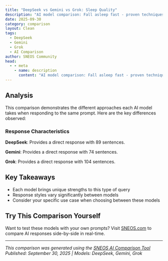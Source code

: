 ```yaml
---
title: "DeepSeek vs Gemini vs Grok: Sleep Quality"
description: "AI model comparison: Fall asleep fast - proven techniques to improve sleep quality naturally..."
date: 2025-09-30
category: comparison
layout: Clean
tags:
  - DeepSeek
  - Gemini
  - Grok
  - AI Comparison
author: SNEOS Community
head:
  - - meta
    - name: description
      content: "AI model comparison: Fall asleep fast - proven techniques to improve sleep quality naturally..."
---
```


<ChatComparison
  title="DeepSeek vs Gemini vs Grok: Sleep Quality"
  prompt="Fall asleep fast - proven techniques to improve sleep quality naturally"
  :responses='{
    "DeepSeek": "Of course. Falling asleep quickly and improving your sleep quality naturally is a powerful combination for overall health and well-being. Here is a comprehensive guide to proven techniques, broken down into strategies you can implement tonight and habits to build over time.\n\n### **Part 1: Fall Asleep Fast (The \u0022Do Tonight\u0022 Toolkit)**\n\nThese techniques are designed to calm your nervous system and signal to your brain that it\u0027s time for sleep.\n\n**1. The 4-7-8 Breathing Method (Dr. Andrew Weil):**\nThis acts as a natural tranquilizer for your nervous system.\n*   **How to do it:** Empty your lungs. Inhale quietly through your nose for 4 seconds. Hold your breath for 7 seconds. Exhale forcefully through your mouth, making a \u0022whoosh\u0022 sound, for 8 seconds. Repeat this cycle 3-4 times.\n\n**2. Progressive Muscle Relaxation (PMR):**\nThis technique reduces physical tension and quiets a racing mind.\n*   **How to do it:** Lie on your back. Starting with your toes, tense all the muscles as hard as you can for 5 seconds. Then, completely release the tension and notice the feeling of relaxation for 10 seconds. Work your way up your body: feet \u2192 calves \u2192 thighs \u2192 glutes \u2192 abdomen \u2192 chest \u2192 hands \u2192 arms \u2192 shoulders \u2192 neck \u2192 face.\n\n**3. The Military Method (Reported Technique):**\nThis method, popularized for helping soldiers fall asleep in high-stress situations, focuses on deep relaxation and mental clearing.\n*   **How to do it:**\n    1.  Relax your entire face, including your forehead, eyelids, jaw, and tongue.\n    2.  Drop your shoulders and let your hands fall to your sides.\n    3.  Exhale to relax your chest.\n    4.  Relax your legs, from your thighs to your ankles.\n    5.  Now, clear your mind for 10 seconds by imagining one of these scenes:\n        *   Lying in a pitch-black room on a comfortable couch.\n        *   Repeating \u0022don\u0027t think, don\u0027t think, don\u0027t think\u0022 for 10 seconds.\n        *   Gently swaying in a hammock in a dark, quiet forest.\n\n**4. The Paradoxical Intention (Trying to Stay Awake):**\nIf anxiety about *not* sleeping is keeping you awake, this can help.\n*   **How to do it:** While in bed, keep your eyes open and tell yourself, \u0022I\u0027m not going to sleep. I\u0027m going to stay awake as long as I can.\u0022 By removing the pressure to fall asleep, you can reduce performance anxiety and actually drift off faster.\n\n**5. Use Temperature to Your Advantage: Drop Your Core Temperature**\nA drop in core body temperature is a key signal for sleep.\n*   **How to do it:**\n    *   Take a warm bath or shower 1-2 hours before bed. As you leave the warm environment, your body\u0027s core temperature drops, mimicking the natural pre-sleep drop.\n    *   Keep your bedroom cool, ideally between **60-67\u00B0F (15-19\u00B0C)**.\n    *   Wear breathable pajamas and use breathable bedding.\n\n---\n\n### **Part 2: Improve Sleep Quality Naturally (Lifestyle \u0026 Environment)**\n\nThese are the foundational habits that create the conditions for consistently good sleep.\n\n**1. Master Your Light Exposure:**\nLight is the primary driver of your circadian rhythm (your internal clock).\n*   **Morning:** Get bright, natural light exposure within 30-60 minutes of waking. This sets your clock and promotes alertness.\n*   **Evening (2-3 hours before bed):** Dim the lights in your home. Avoid overhead bright lights.\n*   **Night:** **Stop using blue-light emitting screens (phones, tablets, TVs) at least 60 minutes before bed.** If you must use them, enable \u0022Night Shift\u0022 or \u0022Blue Light Filter\u0022 mode and use apps that make the screen warmer.\n*   **In Bed:** Make your room as dark as possible. Use blackout curtains and cover any small LED lights from electronics.\n\n**2. Optimize Your Schedule \u0026 Routine (The Power of Consistency):**\n*   **Fix Your Wake-Up Time:** Wake up at the same time every day, **even on weekends**. This is the most powerful tool for anchoring your circadian rhythm.\n*   **Create a \u0022Wind-Down\u0022 Ritual:** The last 30-60 minutes before bed should be a screen-free, relaxing routine. Examples: reading a physical book, light stretching, listening to calm music or a sleep story, meditating, or journaling.\n\n**3. Be Smart About Food \u0026 Drink:**\n*   **Caffeine:** Avoid caffeine after 2 PM. It can stay in your system for 6-8 hours.\n*   **Alcohol:** While alcohol can make you feel sleepy, it severely disrupts sleep architecture, leading to non-restorative sleep and nighttime awakenings. Avoid it 3 hours before bed.\n*   **Large Meals:** Avoid heavy, rich, or large meals 2-3 hours before bedtime. A light snack like a banana or a small handful of almonds is okay if you\u0027re hungry.\n*   **Hydrate Early:** Drink most of your water earlier in the day to minimize disruptive nighttime trips to the bathroom.\n\n**4. Optimize Your Sleep Environment:**\n*   **Bedroom = For Sleep \u0026 Intimacy Only:** Train your brain to associate your bed with rest, not work, eating, or watching TV.\n*   **Cool, Dark, \u0026 Quiet:** As mentioned, temperature and light are critical. For noise, use a white noise machine, a fan, or earplugs if needed.\n*   **Invest in Your Bed:** A comfortable, supportive mattress and pillows are essential.\n\n**5. Move Your Body (But Time It Right):**\n*   Regular exercise is one of the best ways to improve sleep quality and duration.\n*   However, intense exercise too close to bedtime can be overstimulating for some people. Try to finish vigorous workouts at least 2-3 hours before bed. Gentle evening movement like yoga or stretching is beneficial.\n\n**6. Manage Stress \u0026 \u0022Brain Dump\u0022:**\nA racing mind is the enemy of sleep.\n*   **Journaling:** Keep a notebook by your bed. Before you turn out the light, write down everything on your mind\u2014worries, to-do lists, ideas. This \u0022brain dump\u0022 gets it out of your head and onto paper.\n*   **Mindfulness or Meditation:** Even 5-10 minutes of daily practice can significantly reduce stress and improve your ability to quiet your mind at night. Apps like **Calm** and **Headspace** have guided sleep meditations.\n\n### **When to See a Doctor**\n\nIf you have consistently implemented these natural techniques for several weeks and still struggle with insomnia, daytime fatigue, or suspect you have a sleep disorder like **Sleep Apnea** (loud snoring, gasping for air) or **Restless Legs Syndrome**, it\u0027s important to consult a healthcare professional or a sleep specialist.\n\n**Summary of Key Takeaways:**\n\n*   **To Fall Asleep NOW:** Use the 4-7-8 breath, Progressive Muscle Relaxation, or the Military Method.\n*   **For Long-Term Quality:** Anchor your schedule with a consistent wake-up time, get morning light, avoid evening blue light, and create a relaxing bedtime ritual.\n*   **Your Environment is Key:** Keep your bedroom cool, dark, and quiet.\n\nBy combining these immediate techniques with long-term lifestyle adjustments, you can train your body and mind for faster, deeper, and more restorative sleep.",
    "Gemini": "Okay, let\u0027s dive into proven techniques for falling asleep fast and improving sleep quality naturally.  This is a holistic approach, so consistency is key!\n\n**I. Optimizing Your Sleep Environment (Before Bed)**\n\n*   **Temperature Control:** The ideal sleep temperature is between 60-67\u00B0F (15-19\u00B0C).  A cooler room signals your body it\u0027s time to sleep.\n*   **Darkness is Essential:**\n    *   **Blackout Curtains/Blinds:** Block out all external light sources.  Even the smallest amount of light can disrupt melatonin production.\n    *   **Eye Mask:** If blackout curtains aren\u0027t feasible, a comfortable eye mask is your next best bet.\n    *   **Dim All Lights:**  Starting a few hours before bed, dim the lights in your home. Use lamps with lower wattage bulbs.\n*   **Soundproofing:**\n    *   **White Noise Machine/Fan:** Mask distracting noises.\n    *   **Earplugs:**  Effective if you\u0027re sensitive to sounds.\n    *   **Soundproof Your Room:** If noise is a major issue, consider soundproofing solutions like thick curtains or soundproofing panels.\n*   **Comfortable Bedding:**\n    *   **Supportive Mattress:** Invest in a mattress that provides proper support and comfort.\n    *   **Comfortable Pillows:**  Use pillows that support your head and neck in a neutral position.\n    *   **Breathable Sheets:** Choose natural fabrics like cotton, linen, or bamboo for breathability and temperature regulation.\n*   **Aromatherapy:**\n    *   **Lavender Essential Oil:**  Studies have shown lavender can promote relaxation and improve sleep.  Use a diffuser, spray it on your pillow (lightly), or add a few drops to a warm bath.\n\n**II.  Establishing a Consistent Sleep Routine (Key to Success)**\n\n*   **Consistent Sleep-Wake Times:**  Go to bed and wake up at the same time every day, even on weekends. This helps regulate your body\u0027s natural sleep-wake cycle (circadian rhythm).  Aim for 7-9 hours of sleep.\n*   **Wind-Down Routine:** Create a relaxing pre-sleep routine that signals to your body it\u0027s time to sleep.  This could include:\n    *   **Warm Bath or Shower:**  The drop in body temperature after a warm bath or shower can induce sleepiness.\n    *   **Reading (Physical Book):**  Avoid screens.\n    *   **Gentle Stretching or Yoga:**  Relieves muscle tension.\n    *   **Meditation or Deep Breathing Exercises:**  Calms the mind.\n    *   **Journaling:**  Write down your thoughts and feelings to clear your mind.\n*   **Avoid Naps (or Limit Them):**  If you need to nap, keep it short (20-30 minutes) and avoid napping late in the afternoon.\n\n**III.  Dietary and Lifestyle Adjustments (Important Long-Term)**\n\n*   **Caffeine Restriction:**  Avoid caffeine (coffee, tea, energy drinks, chocolate) at least 6-8 hours before bed. Caffeine is a stimulant that can interfere with sleep.\n*   **Alcohol Moderation:**  While alcohol may initially make you feel sleepy, it can disrupt your sleep later in the night, leading to fragmented sleep. Avoid alcohol close to bedtime.\n*   **Nicotine Avoidance:**  Nicotine is also a stimulant and can disrupt sleep.\n*   **Hydration:** Avoid drinking too much liquid before bed to minimize nighttime bathroom trips.\n*   **Regular Exercise:**  Regular physical activity can improve sleep quality, but avoid intense workouts close to bedtime.  Aim for exercising earlier in the day.\n*   **Sunlight Exposure:**  Get sunlight exposure during the day, especially in the morning.  This helps regulate your circadian rhythm.\n*   **Healthy Diet:** Eat a balanced diet and avoid heavy, sugary, or processed foods close to bedtime.\n\n**IV. Relaxation Techniques (Use When Trying to Fall Asleep)**\n\n*   **Deep Breathing Exercises:**  Techniques like the 4-7-8 breathing method can help calm the nervous system:\n    *   Inhale deeply through your nose for 4 seconds.\n    *   Hold your breath for 7 seconds.\n    *   Exhale slowly through your mouth for 8 seconds.\n    *   Repeat several times.\n*   **Progressive Muscle Relaxation:**  Tense and release different muscle groups in your body, starting with your toes and working your way up to your head. This helps release tension and promote relaxation.\n*   **Mindfulness Meditation:**  Focus on your breath and observe your thoughts and feelings without judgment.  There are many guided meditation apps and resources available.\n*   **Visualization:** Imagine a peaceful and relaxing scene, such as a beach or a forest. Engage all your senses in the visualization.\n\n**V.  What to Do If You Can\u0027t Fall Asleep (Don\u0027t Just Lie There Frustrated)**\n\n*   **Get Out of Bed:** If you\u0027ve been lying in bed for 20-30 minutes and can\u0027t fall asleep, get out of bed and do a relaxing activity in another room, such as reading or listening to calming music.\n*   **Avoid Screens:**  Do not use your phone, computer, or watch TV while you\u0027re trying to fall back asleep. The blue light emitted from screens can suppress melatonin production.\n*   **Return to Bed When Sleepy:**  Only return to bed when you feel sleepy.\n*   **Repeat as Necessary:**  Repeat this process as many times as needed until you fall asleep.\n\n**VI.  Important Considerations \u0026 When to Seek Professional Help**\n\n*   **Patience and Consistency:**  It takes time to establish new sleep habits. Be patient and consistent with these techniques.  Don\u0027t get discouraged if you don\u0027t see results immediately.\n*   **Address Underlying Issues:**  If you suspect that your sleep problems are related to an underlying medical condition, such as sleep apnea, restless legs syndrome, or anxiety, consult with your doctor.\n*   **Cognitive Behavioral Therapy for Insomnia (CBT-I):** This is a structured program that helps you identify and change thoughts and behaviors that are interfering with your sleep.  It\u0027s considered the gold standard treatment for chronic insomnia.  Look for a therapist trained in CBT-I.\n*   **Medications (Last Resort):**  Sleep medications should only be used as a last resort and under the guidance of a doctor. They can have side effects and can be habit-forming.\n\n**Key Takeaways:**\n\n*   **Prioritize Sleep Hygiene:**  Focus on creating a sleep-friendly environment and routine.\n*   **Be Consistent:**  Stick to a regular sleep schedule, even on weekends.\n*   **Relax and De-Stress:**  Find healthy ways to manage stress and relax before bed.\n*   **Listen to Your Body:**  Pay attention to your body\u0027s signals and adjust your routine as needed.\n\nBy implementing these techniques consistently, you can improve your sleep quality naturally and fall asleep faster. Good luck and sweet dreams!\n",
    "Grok": "Falling asleep quickly and improving sleep quality naturally is achievable with proven techniques that address both physical and mental barriers to rest. These methods focus on creating an optimal sleep environment, calming the mind, and establishing healthy habits. Below are evidence-based strategies to help you fall asleep faster and enjoy better sleep quality.\n\n### 1. Optimize Your Sleep Environment\nYour bedroom plays a crucial role in how quickly you fall asleep and how well you rest.\n- **Keep it Dark**: Use blackout curtains or a sleep mask to block out light, as darkness signals your brain to produce melatonin, the sleep hormone. Studies show that even dim light can disrupt sleep cycles.\n- **Minimize Noise**: Use earplugs or a white noise machine to drown out disruptive sounds. Consistent, soothing background noise can help lull you to sleep.\n- **Control Temperature**: Keep your room cool, ideally between 60-67\u00B0F (15-19\u00B0C). A cooler environment supports the body\u2019s natural temperature drop during sleep.\n- **Comfortable Bedding**: Invest in a supportive mattress and pillows. Physical discomfort can prevent relaxation and delay sleep onset.\n\n### 2. Establish a Consistent Sleep Routine\nYour body thrives on routine, and a regular sleep schedule helps regulate your internal clock (circadian rhythm).\n- **Set a Fixed Bedtime and Wake-Up Time**: Go to bed and wake up at the same time every day, even on weekends. Consistency reinforces your body\u2019s sleep-wake cycle.\n- **Create a Pre-Sleep Wind-Down**: Start relaxing 30-60 minutes before bed. Avoid stimulating activities like watching TV or scrolling on your phone. Instead, read a book, take a warm bath, or listen to calming music.\n- **Limit Daytime Naps**: If you nap, keep it under 20-30 minutes and avoid late-afternoon naps, as they can interfere with nighttime sleep.\n\n### 3. Practice Relaxation Techniques\nStress and overthinking are common reasons for delayed sleep onset. Relaxation methods can calm your mind and body.\n- **Progressive Muscle Relaxation (PMR)**: Tense and then slowly release each muscle group, starting from your toes up to your face. This reduces physical tension and promotes relaxation. Research shows PMR can significantly improve sleep quality.\n- **Deep Breathing**: Practice slow, deep breaths (inhale for 4 seconds, hold for 4, exhale for 6). This activates the parasympathetic nervous system, lowering heart rate and stress levels.\n- **Mindfulness or Meditation**: Focus on the present moment or use guided sleep meditations to quiet racing thoughts. Apps like Calm or Headspace offer sleep-specific content backed by studies showing reduced insomnia symptoms.\n- **Visualization**: Imagine a peaceful scene, like a beach or forest. Engaging your senses in a calming mental image can distract from stress and ease you into sleep.\n\n### 4. Limit Stimulants and Screen Time\nCertain habits can interfere with your ability to fall asleep by overstimulating your brain or body.\n- **Avoid Caffeine and Nicotine**: These stimulants can stay in your system for hours. Avoid consuming them at least 6-8 hours before bed. Research indicates caffeine can delay sleep onset even when taken in the early afternoon.\n- **Reduce Screen Time**: The blue light emitted by phones, tablets, and computers suppresses melatonin production. Stop screen use at least 1-2 hours before bed, or use blue light filters if necessary. Studies confirm that blue light exposure in the evening disrupts circadian rhythms.\n- **Be Mindful of Alcohol**: While alcohol may make you feel sleepy initially, it disrupts REM sleep and overall sleep quality. Avoid drinking close to bedtime.\n\n### 5. Use the 4-7-8 Breathing Technique\nThis simple breathing exercise, developed by Dr. Andrew Weil, is a natural tranquilizer for the nervous system.\n- Inhale quietly through your nose for a count of 4.\n- Hold your breath for a count of 7.\n- Exhale slowly through your mouth for a count of 8, making a whooshing sound.\n- Repeat the cycle 4-8 times. This slows your heart rate and induces a state of calm, helping you drift off faster. Anecdotal evidence and small studies suggest it\u2019s effective for many.\n\n### 6. Try the Military Sleep Method\nDeveloped to help soldiers fall asleep in high-stress environments, this technique can work in under 2 minutes.\n- Relax your entire face, including your forehead, eyes, and jaw.\n- Drop your shoulders and let your arms rest loosely by your sides.\n- Exhale deeply, relaxing your chest.\n- Relax your legs, starting from your thighs down to your feet.\n- Clear your mind for 10 seconds by imagining a relaxing scene (e.g., lying in a canoe on a calm lake).\n- If thoughts persist, repeat the phrase \u201Cdon\u2019t think\u201D for 10 seconds.\nThis method combines physical relaxation with mental focus. While not scientifically studied, it\u2019s widely endorsed by users and sleep experts for its simplicity and effectiveness.\n\n### 7. Watch Your Diet and Hydration\nWhat you eat and drink impacts sleep quality and how quickly you fall asleep.\n- **Avoid Heavy Meals at Night**: Eating large or spicy meals close to bedtime can cause discomfort or indigestion. Finish dinner at least 2-3 hours before sleeping.\n- **Try Sleep-Promoting Snacks**: If hungry, opt for light snacks like a banana (rich in potassium and magnesium), almonds (contain melatonin), or a small glass of warm milk (contains tryptophan, a sleep-inducing amino acid).\n- **Limit Fluid Intake Before Bed**: Reduce how much you drink in the evening to avoid waking up to use the bathroom.\n- **Consider Herbal Teas**: Chamomile or valerian root tea has mild sedative effects and is supported by research for improving sleep latency (time to fall asleep).\n\n### 8. Get Morning Sunlight and Exercise\nDaytime habits significantly influence nighttime sleep.\n- **Expose Yourself to Natural Light**: Get at least 15-30 minutes of sunlight in the morning to regulate your circadian rhythm. Studies show morning light exposure improves sleep quality and timing.\n- **Exercise Regularly**: Physical activity during the day can help you fall asleep faster and deepen sleep. Aim for at least 30 minutes most days, but avoid vigorous exercise within 2-3 hours of bedtime, as it can energize you instead. Research from the National Sleep Foundation confirms that regular exercise improves sleep.\n\n### 9. Address Underlying Stress or Anxiety\nIf racing thoughts or stress keep you awake, tackle the root cause.\n- **Journal Before Bed**: Write down worries or to-do lists to offload mental clutter. A 2018 study found that writing a to-do list before bed reduced the time it took to fall asleep.\n- **Cognitive Behavioral Techniques (CBT-I)**: If insomnia persists, consider Cognitive Behavioral Therapy for Insomnia, a proven method to reframe negative sleep thoughts and habits. It\u2019s often more effective than medication long-term, per research in *Sleep Medicine Reviews*.\n- **Limit Overthinking with the 20-Minute Rule**: If you can\u2019t sleep after 20 minutes, get out of bed and do a calming activity (like reading) until you feel sleepy. Staying in bed while anxious can create negative associations with sleep.\n\n### 10. Avoid Sleep Aids Unless Necessary\nWhile over-the-counter sleep aids or supplements like melatonin can help short-term, rely on natural methods first.\n- **Melatonin Supplements**: If used, take 1-5 mg about 30-60 minutes before bed, but consult a doctor, as long-term effects aren\u2019t fully understood. It\u2019s most effective for jet lag or shift work, per studies.\n- **Avoid Dependency**: Prescription sleep medications can lead to tolerance or side effects. Use them only under medical guidance and as a last resort.\n\n### How Long Should It Take to Fall Asleep?\nOn average, it takes 10-20 minutes to fall asleep (sleep latency). If it consistently takes longer, experiment with the techniques above or consult a healthcare provider to rule out conditions like insomnia, sleep apnea, or restless leg syndrome.\n\n### Why These Techniques Work\nThese methods are grounded in science and address key factors influencing sleep:\n- **Circadian Rhythm Regulation**: Consistency and light exposure align your internal clock.\n- **Stress Reduction**: Relaxation techniques lower cortisol (stress hormone) levels.\n- **Melatonin Production**: Darkness and reduced blue light support natural sleep hormone release.\n- **Physical Comfort**: Environment and exercise reduce bodily tension and fatigue.\n\n### Final Tips\n- Be patient; it may take a few days or weeks to notice results as your body adjusts.\n- Track your sleep with a journal or app to identify patterns or triggers.\n- If problems persist beyond a month, seek a sleep specialist to address potential disorders.\n\nImplementing even a few of these strategies can make a significant difference. Start with optimizing your environment and adding one relaxation technique, then build from there for faster, deeper, and more restorative sleep naturally."
  }'
  published-date="22:46"
/>

## Analysis

This comparison demonstrates the different approaches each AI model takes when responding to the same prompt. Here are the key differences observed:

### Response Characteristics

**DeepSeek**: Provides a direct response with 89 sentences. 

**Gemini**: Provides a direct response with 74 sentences. 

**Grok**: Provides a direct response with 104 sentences. 

## Key Takeaways

- Each model brings unique strengths to this type of query
- Response styles vary significantly between models
- Consider your specific use case when choosing between these models

## Try This Comparison Yourself

Want to test these models with your own prompts? Visit [SNEOS.com](https://sneos.com) to compare AI responses side-by-side in real-time.

---

*This comparison was generated using the [SNEOS AI Comparison Tool](https://sneos.com)*
*Published: September 30, 2025 | Models: DeepSeek, Gemini, Grok*
